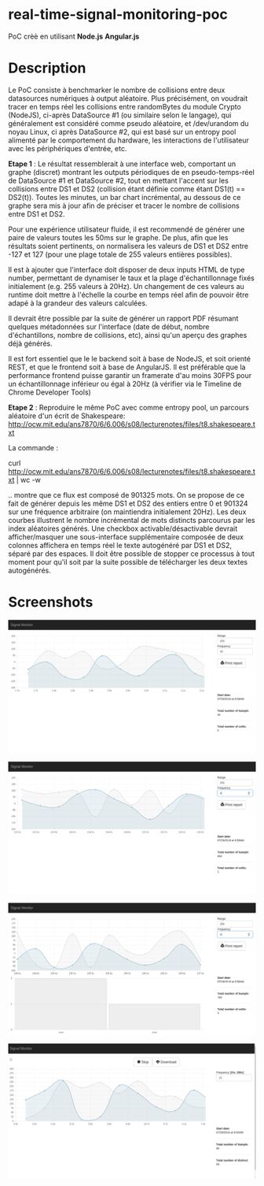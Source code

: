# real-time-signal-monitoring-poc
PoC crèè en utilisant **Node.js** **Angular.js**

# Description 

Le PoC consiste à benchmarker le nombre de collisions entre deux datasources numériques à output aléatoire. Plus précisément, on voudrait tracer en temps réel les collisions entre randomBytes du module Crypto (NodeJS), ci-après DataSource #1 (ou similaire selon le langage), qui généralement est considéré comme pseudo aléatoire, et /dev/urandom du noyau Linux, ci après DataSource #2, qui est basé sur un entropy pool alimenté par le comportement du hardware, les interactions de l'utilisateur avec les périphériques d'entrée, etc.

**Etape 1** : Le résultat ressemblerait à une interface web, comportant un graphe (discret) montrant les outputs périodiques de en pseudo-temps-réel de DataSource #1 et DataSource #2, tout en mettant l'accent sur les collisions entre DS1 et DS2 (collision étant définie comme étant DS1(t) == DS2(t)). Toutes les minutes, un bar chart incrémental, au dessous de ce graphe sera mis à jour afin de préciser et tracer le nombre de collisions entre DS1 et DS2.

Pour une expérience utilisateur fluide, il est recommendé de générer une paire de valeurs toutes les 50ms sur le graphe. De plus, afin que les résultats soient pertinents, on normalisera les valeurs de DS1 et DS2 entre -127 et 127 (pour une plage totale de 255 valeurs entières possibles).

Il est à ajouter que l'interface doit disposer de deux inputs HTML de type number, permettant de dynamiser le taux et la plage d'échantillonnage fixés initialement (e.g. 255 valeurs à 20Hz). Un changement de ces valeurs au runtime doit mettre à l'échelle la courbe en temps réel afin de pouvoir être adapé à la grandeur des valeurs calculées. 

Il devrait être possible par la suite de générer un rapport PDF résumant quelques métadonnées sur l'interface (date de début, nombre d'échantillons, nombre de collisions, etc), ainsi qu'un aperçu des graphes déjà générés.

Il est fort essentiel que le le backend soit à base de NodeJS, et soit orienté REST, et que le frontend soit à base de AngularJS. Il est préférable que la performance frontend puisse garantir un framerate d'au moins 30FPS pour un échantillonnage inférieur ou égal à 20Hz (à vérifier via le Timeline de Chrome Developer Tools)

**Etape 2** : Reproduire le même PoC avec comme entropy pool, un parcours aléatoire d'un écrit de Shakespeare: http://ocw.mit.edu/ans7870/6/6.006/s08/lecturenotes/files/t8.shakespeare.txt

La commande :

 curl http://ocw.mit.edu/ans7870/6/6.006/s08/lecturenotes/files/t8.shakespeare.txt | wc -w

.. montre que ce flux est composé de 901325 mots. On se propose de ce fait de générer depuis les même DS1 et DS2 des entiers entre 0 et 901324 sur une fréquence arbitraire (on maintiendra initialement 20Hz). Les deux courbes illustrent le nombre incrémental de mots distincts parcourus par les index aléatoires générés. Une checkbox activable/désactivable devrait afficher/masquer une sous-interface supplémentaire composée de deux colonnes affichera en temps réel le texte autogénéré par DS1 et DS2, séparé par des espaces. Il doit être possible de stopper ce processus à tout moment pour qu'il soit par la suite possible de télécharger les deux textes autogénérés.

# Screenshots
![Screen1](sig1.png?raw=true "Screen1")

![Screen2](sig2.png?raw=true "Screen2")

![Screen3](sig3.png?raw=true "Screen3")

![Screen4](sig4.png?raw=true "Screen4")
